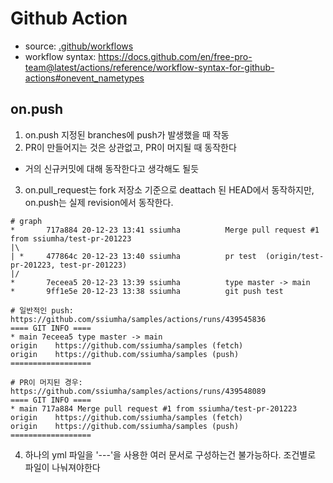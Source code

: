 # Github Action

- source: [.github/workflows](../.github/workflows)
- workflow syntax: https://docs.github.com/en/free-pro-team@latest/actions/reference/workflow-syntax-for-github-actions#onevent_nametypes

## on.push

1. on.push 지정된 branches에 push가 발생했을 때 작동
2. PR이 만들어지는 것은 상관없고, PR이 머지될 때 동작한다
  - 거의 신규커밋에 대해 동작한다고 생각해도 될듯
3. on.pull_request는 fork 저장소 기준으로 deattach 된 HEAD에서 동작하지만,
  on.push는 실제 revision에서 동작한다.

  ```
  # graph
  *       717a884 20-12-23 13:41 ssiumha          Merge pull request #1 from ssiumha/test-pr-201223
  |\
  | *     477864c 20-12-23 13:40 ssiumha          pr test  (origin/test-pr-201223, test-pr-201223)
  |/
  *       7eceea5 20-12-23 13:39 ssiumha          type master -> main
  *       9ff1e5e 20-12-23 13:38 ssiumha          git push test

  # 일반적인 push: https://github.com/ssiumha/samples/actions/runs/439545836
  ==== GIT INFO ====
  * main 7eceea5 type master -> main
  origin	https://github.com/ssiumha/samples (fetch)
  origin	https://github.com/ssiumha/samples (push)
  ==================

  # PR이 머지된 경우: https://github.com/ssiumha/samples/actions/runs/439548089
  ==== GIT INFO ====
  * main 717a884 Merge pull request #1 from ssiumha/test-pr-201223
  origin	https://github.com/ssiumha/samples (fetch)
  origin	https://github.com/ssiumha/samples (push)
  ==================
  ```

4. 하나의 yml 파일을 '---'을 사용한 여러 문서로 구성하는건 불가능하다. 조건별로 파일이 나눠져야한다
